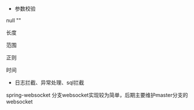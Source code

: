 - 参数校验

null ""

长度

范围

正则

时间
- 日志拦截、异常处理、sql拦截


spring-websocket 分支websocket实现较为简单，后期主要维护master分支的websocket
